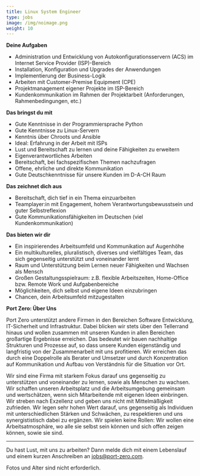 ```yaml
---
title: Linux System Engineer
type: jobs
image: /img/noimage.png
weight: 10
---
```


**Deine Aufgaben**

- Administration und Entwicklung von Autokonfigurationsservern (ACS) im Internet Service Provider (ISP)-Bereich
- Installation, Konfiguration und Upgrades der Anwendungen
- Implementierung der Business-Logik
- Arbeiten mit Customer-Premise Equipment (CPE)
- Projektmanagement eigener Projekte im ISP-Bereich
- Kundenkommunikation im Rahmen der Projektarbeit (Anforderungen, Rahmenbedingungen, etc.)


**Das bringst du mit**

- Gute Kenntnisse in der Programmiersprache Python
- Gute Kenntnisse zu Linux-Servern
- Kenntnis über Chroots und Ansible
- Ideal: Erfahrung in der Arbeit mit ISPs
- Lust und Bereitschaft zu lernen und deine Fähigkeiten zu erweitern
- Eigenverantwortliches Arbeiten
- Bereitschaft, bei fachspezifischen Themen nachzufragen
- Offene, ehrliche und direkte Kommunikation
- Gute Deutschkenntnisse für unsere Kunden im D-A-CH Raum


**Das zeichnet dich aus**

- Bereitschaft, dich tief in ein Thema einzuarbeiten
- Teamplayer:in mit Engagement, hohem Verantwortungsbewusstsein und guter Selbstreflexion
- Gute Kommunikationsfähigkeiten im Deutschen (viel Kundenkommunikation)


**Das bieten wir dir**

- Ein inspirierendes Arbeitsumfeld und Kommunikation auf Augenhöhe
- Ein multikulturelles, pluralistisch, diverses und vielfältiges Team, das sich gegenseitig unterstützt und voneinander lernt
- Raum und Unterstützung beim Lernen neuer Fähigkeiten und Wachsen als Mensch
- Großen Gestaltungsspielraum: z.B. flexible Arbeitszeiten, Home-Office bzw. Remote Work und Aufgabenbereiche
- Möglichkeiten, dich selbst und eigene Ideen einzubringen
- Chancen, dein Arbeitsumfeld mitzugestalten


**Port Zero: Über Uns**

Port Zero unterstützt andere Firmen in den Bereichen Software Entwicklung, IT-Sicherheit und
Infrastruktur. Dabei blicken wir stets über den Tellerrand hinaus und wollen zusammen mit unseren
Kunden in allen Bereichen großartige Ergebnisse erreichen. Das bedeutet wir bauen nachhaltige
Strukturen und Prozesse auf, so dass unsere Kunden eigenständig und langfristig von der
Zusammenarbeit mit uns profitieren. Wir erreichen das durch eine Doppelrolle als Berater und
Umsetzer und durch Konzentration auf Kommunikation und Aufbau von Verständnis für die Situation vor
Ort.

Wir sind eine Firma mit starkem Fokus darauf uns gegenseitig zu unterstützen und voneinander zu
lernen, sowie als Menschen zu wachsen. Wir schaffen unseren Arbeitsplatz und die Arbeitsumgebung
gemeinsam und wertschätzen, wenn sich Mitarbeitende mit eigenen Ideen einbringen. Wir streben nach
Exzellenz und geben uns nicht mit Mittelmäßigkeit zufrieden. Wir legen sehr hohen Wert darauf,
uns gegenseitig als Individuen mit unterschiedlichen Stärken und Schwächen, zu respektieren und uns
synergististisch dabei zu ergänzen.
Wir spielen keine Rollen: Wir wollen eine Arbeitsatmosphäre, wo alle sie selbst sein können und sich
offen zeigen können, sowie sie sind.

---
Du hast Lust, mit uns zu arbeiten? Dann melde dich mit einem Lebenslauf und einem kurzen Anschreiben
an jobs@port-zero.com.

Fotos und Alter sind nicht erforderlich.
